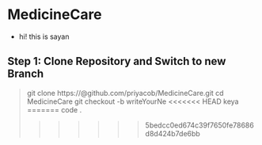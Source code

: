 # MedicineCare

- hi! this is sayan

## Step 1: Clone Repository and Switch to new Branch
> git clone https://@github.com/priyacob/MedicineCare.git
> cd MedicineCare
> git checkout -b writeYourNe
<<<<<<< HEAD
keya
=======
code .
>>>>>>> 5bedcc0ed674c39f7650fe78686d8d424b7de6bb
